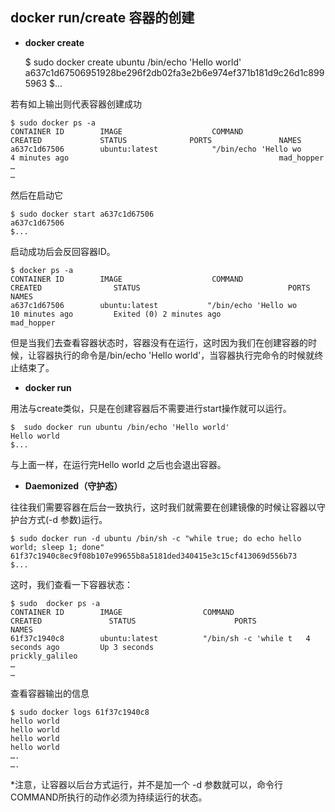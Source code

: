 
## docker run/create 容器的创建

* **docker  create**


		
	$ sudo docker create ubuntu /bin/echo 'Hello world'
	a637c1d67506951928be296f2db02fa3e2b6e974ef371b181d9c26d1c8995963
	$...


若有如上输出则代表容器创建成功

	
	$ sudo docker ps -a
	CONTAINER ID        IMAGE                    COMMAND                     CREATED             STATUS              PORTS               NAMES
	a637c1d67506        ubuntu:latest            "/bin/echo 'Hello wo        4 minutes ago                                               mad_hopper          
	…
	…
	
	
然后在启动它

	
	$ sudo docker start a637c1d67506        
	a637c1d67506   
	$...
	

启动成功后会反回容器ID。
	
	
	$ docker ps -a
	CONTAINER ID        IMAGE                    COMMAND                   CREATED                STATUS                                 PORTS           NAMES     
	a637c1d67506        ubuntu:latest           "/bin/echo 'Hello wo       10 minutes ago         Exited (0) 2 minutes ago                               mad_hopper 
	         
	
但是当我们去查看容器状态时，容器没有在运行，这时因为我们在创建容器的时候，让容器执行的命令是/bin/echo 'Hello world'，当容器执行完命令的时候就终止结束了。

* **docker run**


用法与create类似，只是在创建容器后不需要进行start操作就可以运行。

	
	$  sudo docker run ubuntu /bin/echo 'Hello world'
	Hello world
	$...


与上面一样，在运行完Hello world 之后也会退出容器。


* **Daemonized（守护态）**


往往我们需要容器在后台一致执行，这时我们就需要在创建镜像的时候让容器以守护台方式(-d  参数)运行。

	
	$ sudo docker run -d ubuntu /bin/sh -c "while true; do echo hello world; sleep 1; done"
	61f37c1940c8ec9f08b107e99655b8a5181ded340415e3c15cf413069d556b73
	$...
	

这时，我们查看一下容器状态：

	
	$ sudo  docker ps -a
	CONTAINER ID        IMAGE                  COMMAND                CREATED               STATUS                      PORTS               NAMES
	61f37c1940c8        ubuntu:latest          "/bin/sh -c 'while t   4 seconds ago         Up 3 seconds                                    prickly_galileo 
	…
	…


查看容器输出的信息

	
	$ sudo docker logs 61f37c1940c8
	hello world
	hello world
	hello world
	hello world
	….
	….
	

*注意，让容器以后台方式运行，并不是加一个 -d 参数就可以，命令行COMMAND所执行的动作必须为持续运行的状态。


